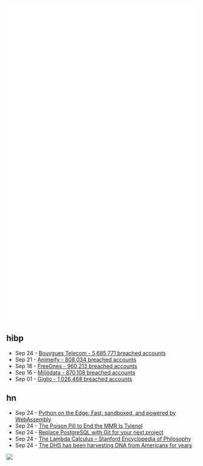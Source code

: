 ![Metrics](https://raw.githubusercontent.com/phixion/phixion/master/metrics.svg)

## hibp

<!--
for https://github.com/phixion/phixion/blob/main/.github/workflows/feeds.yml
-->
<!--START_SECTION:haveibeenpwnd-->
- Sep 24 - [Bouygues Telecom - 5,685,771 breached accounts](https://haveibeenpwned.com/Breach/BouyguesTelecom)
- Sep 21 - [Animeify - 808,034 breached accounts](https://haveibeenpwned.com/Breach/Animeify)
- Sep 18 - [FreeOnes - 960,213 breached accounts](https://haveibeenpwned.com/Breach/FreeOnes)
- Sep 16 - [Miljödata - 870,108 breached accounts](https://haveibeenpwned.com/Breach/Miljodata)
- Sep 01 - [Giglio - 1,026,468 breached accounts](https://haveibeenpwned.com/Breach/Giglio)
<!--END_SECTION:haveibeenpwnd-->

## hn

<!--
for https://github.com/phixion/phixion/blob/main/.github/workflows/feeds.yml
-->
<!--START_SECTION:hn-->
- Sep 24 - [Python on the Edge: Fast, sandboxed, and powered by WebAssembly](https://wasmer.io/posts/python-on-the-edge-powered-by-webassembly)
- Sep 24 - [The Poison Pill to End the MMR Is Tylenol](https://rasmussenretorts.substack.com/p/the-poison-pill-to-end-the-mmr-is)
- Sep 24 - [Replace PostgreSQL with Git for your next project](https://devcenter.upsun.com/posts/why-you-should-replace-postgresql-with-git-for-your-next-project/)
- Sep 24 - [The Lambda Calculus – Stanford Encyclopedia of Philosophy](https://plato.stanford.edu/entries/lambda-calculus/)
- Sep 24 - [The DHS has been harvesting DNA from Americans for years](https://www.wired.com/story/dhs-has-been-collecting-us-citizens-dna-for-years/)
<!--END_SECTION:hn-->

<!--
for https://yhype.me
-->
![](https://hit.yhype.me/github/profile?user_id=13013670)
